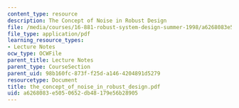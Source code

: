 ```yaml
---
content_type: resource
description: The Concept of Noise in Robust Design
file: /media/courses/16-881-robust-system-design-summer-1998/a6268083e5050652db48179e56b28905_the_concept_of_noise_in_robust_design.pdf
file_type: application/pdf
learning_resource_types:
- Lecture Notes
ocw_type: OCWFile
parent_title: Lecture Notes
parent_type: CourseSection
parent_uid: 98b160fc-873f-f25d-a146-4204891d5279
resourcetype: Document
title: the_concept_of_noise_in_robust_design.pdf
uid: a6268083-e505-0652-db48-179e56b28905
---
```

